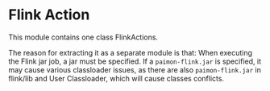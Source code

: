 <!--
Licensed to the Apache Software Foundation (ASF) under one
or more contributor license agreements.  See the NOTICE file
distributed with this work for additional information
regarding copyright ownership.  The ASF licenses this file
to you under the Apache License, Version 2.0 (the
"License"); you may not use this file except in compliance
with the License.  You may obtain a copy of the License at

http://www.apache.org/licenses/LICENSE-2.0

Unless required by applicable law or agreed to in writing,
software distributed under the License is distributed on an
"AS IS" BASIS, WITHOUT WARRANTIES OR CONDITIONS OF ANY
KIND, either express or implied.  See the License for the
specific language governing permissions and limitations
under the License.
-->

# Flink Action

This module contains one class FlinkActions.

The reason for extracting it as a separate module is that: When executing the Flink jar job, a jar must be specified.
If a `paimon-flink.jar` is specified, it may cause various classloader issues, as there are also `paimon-flink.jar`
in flink/lib and User Classloader, which will cause classes conflicts.
